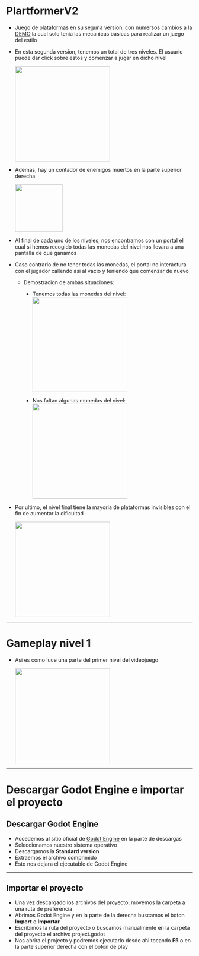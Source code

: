 # PlartformerV2
* Juego de plataformas en su seguna version, con numersos cambios a la [DEMO](https://github.com/MarcoPaoletta/PlatformerDEMO) la cual solo tenia las mecanicas basicas para realizar un juego del estilo
* En esta segunda version, tenemos un total de tres niveles. El usuario puede dar click sobre estos y comenzar a jugar en dicho nivel

    <img width = 256  src=https://github.com/MarcoPaoletta/PlartformerV2/blob/main/Menu.png >

* Ademas, hay un contador de enemigos muertos en la parte superior derecha

    <img width = 128 src=https://github.com/MarcoPaoletta/PlartformerV2/blob/main/EnemyPoints.gif >
* Al final de cada uno de los niveles, nos encontramos con un portal el cual si hemos recogido todas las monedas del nivel nos llevara a una pantalla de que ganamos
* Caso contrario de no tener todas las monedas, el portal no interactura con el jugador callendo asi al vacio y teniendo que comenzar de nuevo
  * Demostracion de ambas situaciones:
    * Tenemos todas las monedas del nivel:  
        <img  width = 256 src=https://github.com/MarcoPaoletta/PlartformerV2/blob/main/Win.gif >

    *  Nos faltan algunas monedas del nivel:  
        <img width = 256 src=https://github.com/MarcoPaoletta/PlartformerV2/blob/main/Can%20not%20win.gif >
* Por ultimo, el nivel final tiene la mayoria de plataformas invisibles con el fin de aumentar la dificultad
 
    <img width = 256  src=https://github.com/MarcoPaoletta/PlartformerV2/blob/main/InvisibleLevel.gif >

---

# Gameplay nivel 1
* Asi es como luce una parte del primer nivel del videojuego
 
    <img width = 256 src=https://github.com/MarcoPaoletta/PlartformerV2/blob/main/Gameplay1.gif >

---
# Descargar Godot Engine e importar el proyecto


## Descargar Godot Engine

* Accedemos al sitio oficial de [Godot Engine](https://godotengine.org/download) en la parte de descargas
* Seleccionamos nuestro sistema operativo
* Descargamos la **Standard version**
* Extraemos el archivo comprimido
* Esto nos dejara el ejecutable de Godot Engine

---

## Importar el proyecto

* Una vez descargado los archivos del proyecto, movemos la carpeta a una ruta de preferencia
* Abrimos Godot Engine y en la parte de la derecha buscamos el boton **Import** o **Importar**
* Escribimos la ruta del proyecto o buscamos manualmente en la carpeta del proyecto el archivo project.godot 
* Nos abrira el projecto y podremos ejecutarlo desde ahi tocando **F5** o en la parte superior derecha con el boton de play
